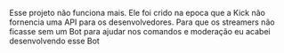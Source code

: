 Esse projeto não funciona mais. Ele foi crido na epoca que a Kick não fornencia uma API para os desenvolvedores. Para que os streamers não ficasse sem um Bot para ajudar nos comandos e moderação eu acabei desenvolvendo esse Bot
